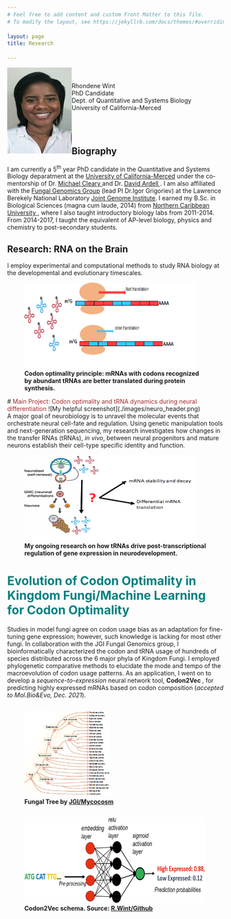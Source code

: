 ```yaml
---
# Feel free to add content and custom Front Matter to this file.
# To modify the layout, see https://jekyllrb.com/docs/themes/#overriding-theme-defaults

layout: page
title: Research 

---
```



 <img class="container__image" src='./images/My_pic.png' width='150' height='200' align="left">
 <p> <br/>  <br/>  Rhondene Wint <br/> PhD Candidate<br/> Dept. of Quantitative and Systems Biology <br/> University of California-Merced <br/>  <br/>  <br/>  <br/>  </p>


## Biography
I am currently a 5<sup>th</sup> year PhD candidate in the Quantitative and Systems Biology deparatment at the <a href="https://qsb.ucmerced.edu/">University of California-Merced</a> under the co-mentorship of Dr. <a href="https://qsb.ucmerced.edu/content/michael-cleary">Michael Cleary </a> and Dr. <a href="https://qsb.ucmerced.edu/content/david-ardell">David Ardell </a>. I am also affiliated with the <a href="https://jgi.doe.gov/our-science/science-programs/fungal-genomics/">Fungal Genomics Group</a> (lead PI Dr.Igor Grigoriev) at the Lawrence Berekely National Laboratory <a href="https://jgi.doe.gov/">Joint Genome Institute</a>.
I earned my B.Sc. in Biological Sciences (magna cum laude, 2014) from <a href="https://www.ncu.edu.jm/">Northern Caribbean University </a>, where I also taught introductory biology labs from 2011-2014.
From 2014-2017, I taught the equivalent of AP-level biology, physics and chemistry to post-secondary students.

## Research: RNA on the Brain
I employ experimental and computational methods to study RNA biology at the developmental and evolutionary timescales.
<figure>
    <img src='./images/Codon_optimality.png' width='400' height='200'/>
	<figcaption> <b>Codon optimality principle: mRNAs with codons recognized by abundant tRNAs are better translated during protein synthesis.</b>
		</figcaption>
	</figure>
# <font color='brown'> Main Project: Codon optimality and tRNA dynamics during neural differentiation </font>
   ![My helpful screenshot](./images/neuro_header.png) <br/>
A major goal of neurobiology is to unravel the molecular events that orchestrate neural cell-fate and regulation. 
Using genetic manipulation tools and next-generation sequencing, my research investigates how changes in the transfer RNAs (tRNAs), <i> in vivo</i>, between neural progenitors and mature neurons establish their cell-type specific identity and function.
 
	
 <figure>
	<img src='./images/tRNA_research_cartoon.png' width='400' height='200'/>
	<figcaption> <b>My ongoing research on how tRNAs drive post-transcriptional regulation of gene expression in neurodevelopment.</b> 
		</figcaption>	
	</figure>


# <font color='teal'> Evolution of Codon Optimality in Kingdom Fungi/Machine Learning for Codon Optimality </font>
Studies in model fungi agree on codon usage bias as an adaptation for fine-tuning gene expression; however, such knowledge is lacking for most other fungi. 
In collaboration with the JGI Fungal Genomics group, I bioinformatically characterized the codon and tRNA usage of hundreds of species distributed across the 6 major phyla of Kingdom Fungi. 
I employed phylogenetic comparative methods to elucidate the mode and tempo of the macroevolution of codon usage patterns.
 As an application, I went on to develop a <i>sequence-to-expression</i> neural network tool, <b> Codon2Vec </b>, for predicting 
 highly expressed mRNAs based on codon composition (<i>accepted to Mol.Bio&Evo, Dec. 2021</i>). 
<div>
  <figure class="left" style="float:left">
    <img src='./images/fungal_tree.png' width='200' height='200'/>
		<figcaption> <b>Fungal Tree by <a href="https://mycocosm.jgi.doe.gov/mycocosm/home"> JGI/Mycocosm</a> </b>
		</figcaption>
	</figure>
	
  <figure class="left" style="float:right">
		<img src='./images/C2V_schema.png' width='500' height='200'/>
		<figcaption> <b>Codon2Vec schema. Source: <a href="https://github.com/rhondene/Codon2Vec"> R.Wint/Github </a></b>
		</figcaption>
	</figure>

</div>




